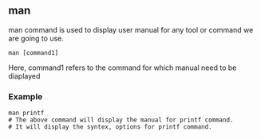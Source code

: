 ## man

man command is used to display user manual for any tool or command we are going to use.

```
man [command1]
```

Here, command1 refers to the command for which manual need to be diaplayed

### Example

```
man printf
# The above command will display the manual for printf command.
# It will display the syntex, options for printf command.
```
